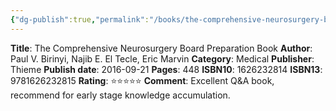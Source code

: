 ```yaml
---
{"dg-publish":true,"permalink":"/books/the-comprehensive-neurosurgery-board-preparation-book/","title":"The Comprehensive Neurosurgery Board Preparation Book","tags":["book","ABNS"],"created":"2023-11-03T21:44:09.803-07:00","updated":"2023-11-04T15:44:05.326-07:00"}
---
```


**Title**: The Comprehensive Neurosurgery Board Preparation Book
**Author**: Paul V. Birinyi, Najib E. El Tecle, Eric Marvin
**Category**: Medical
**Publisher**: Thieme
**Publish date**: 2016-09-21
**Pages**: 448
**ISBN10**: 1626232814
**ISBN13**: 9781626232815
**Rating**: ⭐️⭐️⭐️⭐️⭐️
**Comment**: Excellent Q&A book, recommend for early stage knowledge accumulation.